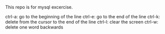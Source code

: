 This repo is for mysql excercise.

ctrl-a: go to the beginning of the line
ctrl-e: go to the end of the line
ctrl-k: delete from the cursor to the end of the line
ctrl-l: clear the screen
ctrl-w: delete one word backwards